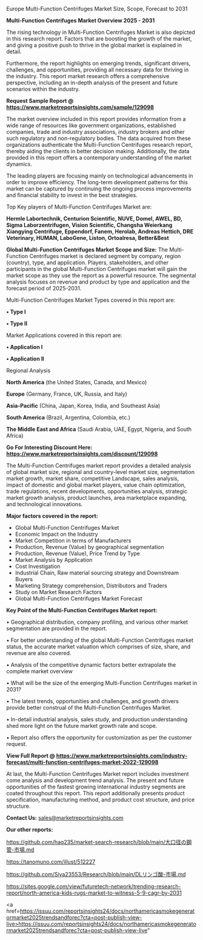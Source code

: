  Europe Multi-Function Centrifuges Market Size, Scope, Forecast to 2031

<Strong> Multi-Function Centrifuges Market Overview 2025 - 2031</strong>

The rising technology in Multi-Function Centrifuges Market is also depicted in this research report. Factors that are boosting the growth of the market, and giving a positive push to thrive in the global market is explained in detail.

Furthermore, the report highlights on emerging trends, significant drivers, challenges, and opportunities, providing all necessary data for thriving in the industry. This report market research offers a comprehensive perspective, including an in-depth analysis of the present and future scenarios within the industry.

<strong>Request Sample Report @ <a href=https://www.marketreportsinsights.com/sample/129098>https://www.marketreportsinsights.com/sample/129098</a></strong>

The market overview included in this report provides information from a wide range of resources like government organizations, established companies, trade and industry associations, industry brokers and other such regulatory and non-regulatory bodies. The data acquired from these organizations authenticate the Multi-Function Centrifuges research report, thereby aiding the clients in better decision making. Additionally, the data provided in this report offers a contemporary understanding of the market dynamics.

The leading players are focusing mainly on technological advancements in order to improve efficiency. The long-term development patterns for this market can be captured by continuing the ongoing process improvements and financial stability to invest in the best strategies.

Top Key players of Multi-Function Centrifuges Market are:

<strong>Hermle Labortechnik, Centurion Scientific, NUVE, Domel, AWEL, BD, Sigma Laborzentrifugen, Vision Scientific, Changsha Weierkang Xiangying Centrifuge, Eppendorf, Fanem, Herolab, Andreas Hettich, DRE Veterinary, HUMAN, LaboGene, Liston, Ortoalresa, Better&Best</strong>

<strong><b>Global Multi-Function Centrifuges Market Scope and Size:</b></strong>
The Multi-Function Centrifuges market is declared segment by company, region (country), type, and application. Players, stakeholders, and other participants in the global Multi-Function Centrifuges market will gain the market scope as they use the report as a powerful resource. The segmental analysis focuses on revenue and product by type and application and the forecast period of 2025-2031.

Multi-Function Centrifuges Market Types covered in this report are:

<strong>• Type I

• Type II</strong>

Market Applications covered in this report are:

<strong>• Application I

• Application II</strong> 

Regional Analysis

<strong>North America</strong> (the United States, Canada, and Mexico)

<strong>Europe</strong> (Germany, France, UK, Russia, and Italy)

<strong>Asia-Pacific</strong> (China, Japan, Korea, India, and Southeast Asia)

<strong>South America</strong> (Brazil, Argentina, Colombia, etc.)

<strong>The Middle East and Africa</strong> (Saudi Arabia, UAE, Egypt, Nigeria, and South Africa)

<strong>Go For Interesting Discount Here: <a href=https://www.marketreportsinsights.com/discount/129098>https://www.marketreportsinsights.com/discount/129098</a></strong>

The Multi-Function Centrifuges market report provides a detailed analysis of global market size, regional and country-level market size, segmentation market growth, market share, competitive Landscape, sales analysis, impact of domestic and global market players, value chain optimization, trade regulations, recent developments, opportunities analysis, strategic market growth analysis, product launches, area marketplace expanding, and technological innovations.

<strong><b>Major factors covered in the report:</b></strong>
<ul>
  <li>Global Multi-Function Centrifuges Market </li>
  <li>Economic Impact on the Industry</li>
  <li>Market Competition in terms of Manufacturers</li>
  <li>Production, Revenue (Value) by geographical segmentation</li>
  <li>Production, Revenue (Value), Price Trend by Type</li>
  <li>Market Analysis by Application</li>
  <li>Cost Investigation</li>
  <li>Industrial Chain, Raw material sourcing strategy and Downstream Buyers</li>
  <li>Marketing Strategy comprehension, Distributors and Traders</li>
  <li>Study on Market Research Factors</li>
  <li>Global Multi-Function Centrifuges Market Forecast</li>
</ul>

<strong><b>Key Point of the Multi-Function Centrifuges Market report:</b></strong>

• Geographical distribution, company profiling, and various other market segmentation are provided in the report.

• For better understanding of the global Multi-Function Centrifuges market status, the accurate market valuation which comprises of size, share, and revenue are also covered.

• Analysis of the competitive dynamic factors better extrapolate the complete market overview

• What will be the size of the emerging Multi-Function Centrifuges market in 2031?

• The latest trends, opportunities and challenges, and growth drivers provide better construal of the Multi-Function Centrifuges Market.

• In-detail industrial analysis, sales study, and production understanding shed more light on the future market growth rate and scope.

• Report also offers the opportunity for customization as per the customer request.

<strong><b>View Full Report @ <a href=https://www.marketreportsinsights.com/industry-forecast/multi-function-centrifuges-market-2022-129098>https://www.marketreportsinsights.com/industry-forecast/multi-function-centrifuges-market-2022-129098</a></b></strong>


At last, the Multi-Function Centrifuges Market report includes investment come analysis and development trend analysis. The present and future opportunities of the fastest growing international industry segments are coated throughout this report. This report additionally presents product specification, manufacturing method, and product cost structure, and price structure.

<strong>Contact Us:</strong>
sales@marketreportsinsights.com

<strong>Our other reports:</strong>

<a href=https://github.com/haq235/market-search-research/blob/main/大口径の鋼管-市場.md>https://github.com/haq235/market-search-research/blob/main/大口径の鋼管-市場.md</a>

<a href=https://tanomuno.com/illust/512227>https://tanomuno.com/illust/512227</a>

<a href=https://github.com/Siya23553/Research/blob/main/DLリンゴ酸-市場.md>https://github.com/Siya23553/Research/blob/main/DLリンゴ酸-市場.md</a>

<a href=https://sites.google.com/view/futuretech-network/trending-research-report/north-america-kids-rugs-market-to-witness-5-9-cagr-by-2031>https://sites.google.com/view/futuretech-network/trending-research-report/north-america-kids-rugs-market-to-witness-5-9-cagr-by-2031</a>

<a href=https://issuu.com/reportsinsights24/docs/northamericasmokegeneratormarket2025trendsandforec?cta=post-publish-view-live>https://issuu.com/reportsinsights24/docs/northamericasmokegeneratormarket2025trendsandforec?cta=post-publish-view-live</a>"
